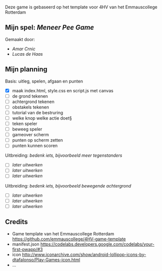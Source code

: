 Deze game is gebaseerd op het template voor 4HV van het Emmauscollege Rotterdam

## Mijn spel: *Meneer Pee Game*
Gemaakt door:
- *Amar Crnic*
- *Lucas de Haas*

## Mijn planning

Basis: uitleg, spelen, afgaan en punten
- [x] maak index.html, style.css en script.js met canvas
- [ ] de grond tekenen
- [ ] achtergrond tekenen
- [ ] obstakels tekenen
- [ ] tutorial van de bestruring 
- [ ] welke knop welke actie doet§
- [ ] teken speler
- [ ] beweeg speler
- [ ] gameover scherm 
- [ ] punten op scherm zetten
- [ ] punten kunnen scoren

Uitbreiding: *bedenk iets, bijvoorbeeld meer tegenstanders*
- [ ] *later uitwerken*
- [ ] *later uitwerken*
- [ ] *later uitwerken*

Uitbreiding: *bedenk iets, bijvoorbeeld bewegende achtergrond*
- [ ] *later uitwerken*
- [ ] *later uitwerken*
- [ ] *later uitwerken*

## Credits
- Game template van het Emmauscollege Rotterdam https://github.com/emmauscollege/4HV-game-template
- manifest.json https://codelabs.developers.google.com/codelabs/your-first-pwapp/#3
- icon http://www.iconarchive.com/show/android-lollipop-icons-by-dtafalonso/Play-Games-icon.html
- ...
